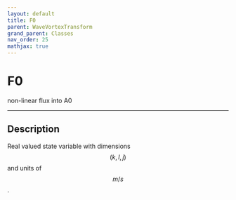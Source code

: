 ```yaml
---
layout: default
title: F0
parent: WaveVortexTransform
grand_parent: Classes
nav_order: 25
mathjax: true
---
```


#  F0

non-linear flux into A0


---

## Description
Real valued state variable with dimensions $$(k,l,j)$$ and units of $$m/s$$.

